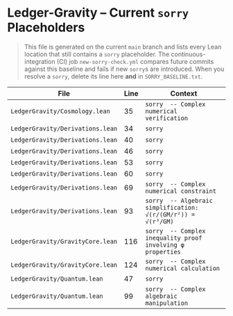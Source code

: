 # Ledger-Gravity – Current `sorry` Placeholders

> This file is generated on the current `main` branch and lists every Lean location that still contains a `sorry` placeholder.  The continuous-integration (CI) job `new-sorry-check.yml` compares future commits against this baseline and fails if new `sorry`s are introduced.  When you resolve a `sorry`, delete its line here **and** in `SORRY_BASELINE.txt`.

| File | Line | Context |
|------|------|---------|
| `LedgerGravity/Cosmology.lean` | 35 | `sorry  -- Complex numerical verification` |
| `LedgerGravity/Derivations.lean` | 34 | `sorry` |
| `LedgerGravity/Derivations.lean` | 40 | `sorry` |
| `LedgerGravity/Derivations.lean` | 46 | `sorry` |
| `LedgerGravity/Derivations.lean` | 53 | `sorry` |
| `LedgerGravity/Derivations.lean` | 60 | `sorry` |
| `LedgerGravity/Derivations.lean` | 69 | `sorry  -- Complex numerical constraint` |
| `LedgerGravity/Derivations.lean` | 93 | `sorry  -- Algebraic simplification: √(r/(GM/r²)) = √(r³/GM)` |
| `LedgerGravity/GravityCore.lean` | 116 | `sorry  -- Complex inequality proof involving φ properties` |
| `LedgerGravity/GravityCore.lean` | 124 | `sorry  -- Complex numerical calculation` |
| `LedgerGravity/Quantum.lean` | 47 | `sorry` |
| `LedgerGravity/Quantum.lean` | 99 | `sorry  -- Complex algebraic manipulation` | 